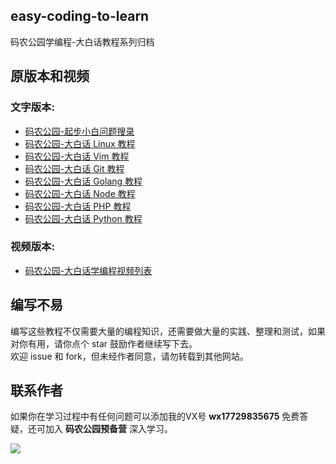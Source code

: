 ## easy-coding-to-learn

码农公园学编程-大白话教程系列归档

## 原版本和视频

### 文字版本:  
- [码农公园-起步小白问题搜录](http://www.develop-developer.com/topics/ru7mRRMXL4ZNQosxS)
- [码农公园-大白话 Linux 教程](http://www.develop-developer.com/topics/JWuEYAXx6665hszXe)
- [码农公园-大白话 Vim 教程](http://www.develop-developer.com/topics/tbSWMYeRubuDotbvn)
- [码农公园-大白话 Git 教程](http://www.develop-developer.com/topics/7iESoSi7bXYkdfM4z)
- [码农公园-大白话 Golang 教程](http://www.develop-developer.com/topics/ozbedgRzAbYy3xgcD)
- [码农公园-大白话 Node 教程](http://www.develop-developer.com/topics/u2FMkKa6ZcnThbvSz)
- [码农公园-大白话 PHP 教程](http://www.develop-developer.com/topics/efupY3vfgPGDyo53X)
- [码农公园-大白话 Python 教程](http://www.develop-developer.com/topics/tQ5iBaLqiezesMe62)


### 视频版本: 
- [码农公园-大白话学编程视频列表](http://www.develop-developer.com/guide_list)

## 编写不易

编写这些教程不仅需要大量的编程知识，还需要做大量的实践、整理和测试，如果对你有用，请你点个 star 鼓励作者继续写下去。  
欢迎 issue 和 fork，但未经作者同意，请勿转载到其他网站。

## 联系作者

如果你在学习过程中有任何问题可以添加我的VX号 **wx17729835675** 免费答疑，还可加入 **码农公园预备营** 深入学习。

![](http://develop-developer.oss-cn-hangzhou.aliyuncs.com/images/oupmvGcz7eJ43LmJX-mMqaGbMdrKH498oR6Sh5IzXL.jpeg?x-oss-process=style/txt-water)
